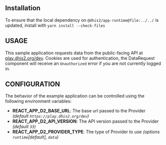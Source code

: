 ## Installation

To ensure that the local dependency on `@dhis2/app-runtime@file:../../` is updated, install with `yarn install --check-files`

## USAGE

This sample application requests data from the public-facing API at [play.dhis2.org/dev](https://play.dhis2.org/dev).  Cookies are used for authentication, the DataRequest component will receive an `Unauthorized` error if you are not currently logged in.

## CONFIGURATION

The behavior of the example application can be controlled using the following environment variables:

* **REACT_APP_D2_BASE_URL**: The base url passed to the Provider *(default `https://play.dhis2.org/dev`)*
* **REACT_APP_D2_API_VERSION**: The API version passed to the Provider *(default `33`)*
* **REACT_APP_D2_PROVIDER_TYPE**: The type of Provider to use *(options `runtime`[default], `data`)*
